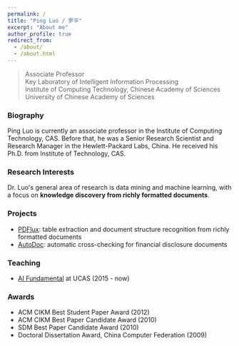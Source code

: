 ```yaml
---
permalink: /
title: "Ping Luo / 罗平"
excerpt: "About me"
author_profile: true
redirect_from: 
  - /about/
  - /about.html
---
```


> Associate Professor             
> Key Laboratory of Intelligent Information Processing             
> Institute of Computing Technology, Chinese Academy of Sciences          
> University of Chinese Academy of Sciences            


### Biography
Ping Luo is currently an associate professor in the Institute of Computing Technology, CAS. Before that, he was a Senior Research Scientist and Research Manager in the Hewlett-Packard Labs, China. He received his Ph.D. from Institute of Technology, CAS.

### Research Interests
Dr. Luo's general area of research is data mining and machine learning, with a focus on **knowledge discovery from richly formatted documents**. 

### Projects
+ [PDFlux](https://en.pdflux.com/): table extraction and document structure recognition from richly formatted documents
+ [AutoDoc](https://autodoc.paodingai.com/): automatic cross-checking for financial disclosure documents

### Teaching
+ [AI Fundamental](http://www.ai-fundamental.com/) at UCAS (2015 - now)

### Awards
+ ACM CIKM Best Student Paper Award (2012)
+ ACM CIKM Best Paper Candidate Award (2010)
+ SDM Best Paper Candidate Award (2010)
+ Doctoral Dissertation Award, China Computer Federation (2009)

